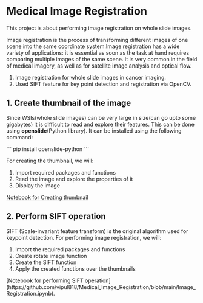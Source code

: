 # Medical Image Registration
<p>This project is about performing image registration on whole slide images.
  
Image registration is the process of transforming different images of one scene into the same coordinate system.Image registration has a wide variety of applications: it is essential as soon as the task at hand requires comparing multiple images of the same scene. It is very common in the field of medical imagery, as well as for satellite image analysis and optical flow.</p>
<p> 
  <ol>
  <li>Image registration for whole slide images in cancer imaging.</li>
  <li>Used SIFT feature for key point detection and registration via OpenCV.</li>
</ol>
</p>



## 1. Create thumbnail of the image
<p>Since WSIs(whole slide images) can be very large in size(can go upto some gigabytes) it is difficult to read and explore their features. This can be done using <strong>openslide</strong>(Python library).
It can be installed using the following command:</p>
``` pip install openslide-python ```
<p>For creating the thumbnail, we will: 
<ol><li> Import required packages and functions
<li> Read the image and explore the properties of it
<li> Display the image 
</ol></p>
 <a href="https://github.com/vipul818/Medical_Image_Registration/blob/main/create_thumbnail.ipynb">Notebook for Creating thumbnail</a>


## 2. Perform SIFT operation
<p>SIFT (Scale-invariant feature transform) is the original algorithm used for keypoint detection.
For performing image registration, we will:
<ol><li> Import the required packages and functions
<li> Create rotate image function
<li> Create the SIFT function
<li> Apply the created functions over the thumbnails
</ol>
   [Notebook for performing SIFT operation](https://github.com/vipul818/Medical_Image_Registration/blob/main/Image_Registration.ipynb).
</p>
